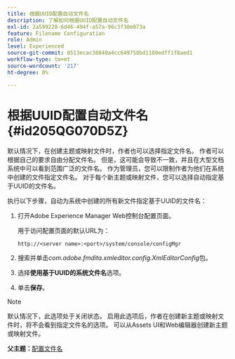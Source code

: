 ```yaml
---
title: 根据UUID配置自动文件名
description: 了解如何根据UUID配置自动文件名
exl-id: 2a599228-6d46-494f-a57a-96c3f30e073a
feature: Filename Configuration
role: Admin
level: Experienced
source-git-commit: 0513ecac38840a4cc649758bd1180edff1f8aed1
workflow-type: tm+mt
source-wordcount: '217'
ht-degree: 0%

---
```


# 根据UUID配置自动文件名 {#id205QG070D5Z}

默认情况下，在创建主题或映射文件时，作者也可以选择指定文件名。 作者可以根据自己的要求自由分配文件名。 但是，这可能会导致不一致，并且在大型文档系统中可以看到范围广泛的文件名。 作为管理员，您可以限制作者为他们在系统中创建的文件指定文件名。 对于每个新主题或映射文件，您可以选择自动指定基于UUID的文件名。

执行以下步骤，自动为系统中创建的所有新文件指定基于UUID的文件名：

1. 打开Adobe Experience Manager Web控制台配置页面。

   用于访问配置页面的默认URL为：

   ```http
   http://<server name>:<port>/system/console/configMgr
   ```

1. 搜索并单击&#x200B;*com.adobe.fmdita.xmleditor.config.XmlEditorConfig*&#x200B;包。

1. 选择&#x200B;**使用基于UUID的系统文件名**&#x200B;选项。

1. 单击&#x200B;**保存**。


>[!NOTE]
>
> 默认情况下，此选项处于关闭状态。 启用此选项后，作者在创建新主题或映射文件时，将不会看到指定文件名的选项。 可以从Assets UI和Web编辑器创建新主题或映射文件。

**父主题：**[&#x200B;配置文件名](conf-file-names.md)
